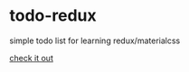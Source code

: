# todo-redux
simple todo list for learning redux/materialcss

[check it out](https://github.com/n4sa/todo-redux)



